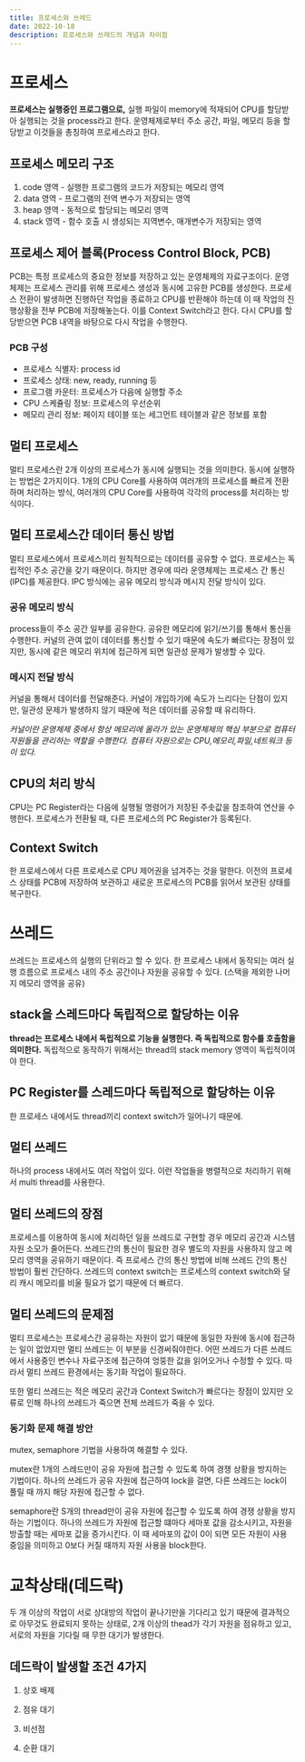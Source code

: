 ```yaml
---
title: 프로세스와 쓰레드
date: 2022-10-18
description: 프로세스와 쓰레드의 개념과 차이점
---
```


# 프로세스

**프로세스는 실행중인 프로그램으로,** 실행 파일이 memory에 적재되어 CPU를 할당받아 실행되는 것을 process라고 한다. 운영체제로부터 주소 공간, 파일, 메모리 등을 할당받고 이것들을 총칭하여 프로세스라고 한다.

## 프로세스 메모리 구조

1. code 영역 - 실행한 프로그램의 코드가 저장되는 메모리 영역
2. data 영역 - 프로그램의 전역 변수가 저장되는 영역
3. heap 영역 - 동적으로 할당되는 메모리 영역
4. stack 영역 - 함수 호출 시 생성되는 지역변수, 매개변수가 저장되는 영역

## 프로세스 제어 블록(Process Control Block, PCB)

PCB는 특정 프로세스의 중요한 정보를 저장하고 있는 운영체제의 자료구조이다. 운영체제는 프로세스 관리를 위해 프로세스 생성과 동시에 고유한 PCB를 생성한다. 프로세스 전환이 발생하면 진행하던 작업을 종료하고 CPU를 반환해야 하는데 이 때 작업의 진행상황을 전부 PCB에 저장해놓는다. 이를 Context Switch라고 한다. 다시 CPU를 할당받으면 PCB 내역을 바탕으로 다시 작업을 수행한다.

### PCB 구성

- 프로세스 식별자: process id
- 프로세스 상태: new, ready, running 등
- 프로그램 카운터: 프로세스가 다음에 실행할 주소
- CPU 스케쥴링 정보: 프로세스의 우선순위
- 메모리 관리 정보: 페이지 테이블 또는 세그먼트 테이블과 같은 정보를 포함

## 멀티 프로세스

멀티 프로세스란 2개 이상의 프로세스가 동시에 실행되는 것을 의미한다. 동시에 실행하는 방법은 2가지이다. 1개의 CPU Core를 사용하여 여러개의 프로세스를 빠르게 전환하며 처리하는 방식, 여러개의 CPU Core를 사용하여 각각의 process를 처리하는 방식이다.

## 멀티 프로세스간 데이터 통신 방법

멀티 프로세스에서 프로세스끼리 원칙적으로는 데이터를 공유할 수 없다. 프로세스는 독립적인 주소 공간을 갖기 때문이다. 하지만 경우에 따라 운영체제는 프로세스 간 통신(IPC)를 제공한다. IPC 방식에는 공유 메모리 방식과 메시지 전달 방식이 있다.

### 공유 메모리 방식

process들이 주소 공간 일부를 공유한다. 공유한 메모리에 읽기/쓰기를 통해서 통신을 수행한다. 커널의 관여 없이 데이터를 통신할 수 있기 때문에 속도가 빠르다는 장점이 있지만, 동시에 같은 메모리 위치에 접근하게 되면 일관성 문제가 발생할 수 있다.

### 메시지 전달 방식

커널을 통해서 데이터를 전달해준다. 커널이 개입하기에 속도가 느리다는 단점이 있지만, 일관성 문제가 발생하지 않기 때문에 적은 데이터를 공유할 때 유리하다.

_커널이란 운영체제 중에서 항상 메모리에 올라가 있는 운영체제의 핵심 부분으로 컴퓨터 자원들을 관리하는 역할을 수행한다. 컴퓨터 자원으로는 CPU,메모리,파일,네트워크 등이 있다._

## CPU의 처리 방식

CPU는 PC Register라는 다음에 실행될 명령어가 저장된 주솟값을 참조하여 연산을 수행한다. 프로세스가 전환될 때, 다른 프로세스의 PC Register가 등록된다.

## Context Switch

한 프로세스에서 다른 프로세스로 CPU 제어권을 넘겨주는 것을 말한다. 이전의 프로세스 상태를 PCB에 저장하여 보관하고 새로운 프로세스의 PCB를 읽어서 보관된 상태를 복구한다.

# 쓰레드

쓰레드는 프로세스의 실행의 단위라고 할 수 있다. 한 프로세스 내에서 동작되는 여러 실행 흐름으로 프로세스 내의 주소 공간이나 자원을 공유할 수 있다. (스택을 제외한 나머지 메모리 영역을 공유)

## stack을 스레드마다 독립적으로 할당하는 이유

**thread는 프로세스 내에서 독립적으로 기능을 실행한다. 즉 독립적으로 함수를 호출함을 의미한다.** 독립적으로 동작하기 위해서는 thread의 stack memory 영역이 독립적이여야 한다.

## PC Register를 스레드마다 독립적으로 할당하는 이유

한 프로세스 내에서도 thread끼리 context switch가 일어나기 때문에.

## 멀티 쓰레드

하나의 process 내에서도 여러 작업이 있다. 이런 작업들을 병렬적으로 처리하기 위해서 multi thread를 사용한다.

## 멀티 쓰레드의 장점

프로세스를 이용하여 동시에 처리하던 일을 쓰레드로 구현할 경우 메모리 공간과 시스템 자원 소모가 줄어든다. 쓰레드간의 통신이 필요한 경우 별도의 자원을 사용하지 않고 메모리 영역을 공유하기 때문이다. 즉 프로세스 간의 통신 방법에 비해 쓰레드 간의 통신 방법이 훨씬 간단하다. 쓰레드의 context switch는 프로세스의 context switch와 달리 캐시 메모리를 비울 필요가 없기 때문에 더 빠르다.

## 멀티 쓰레드의 문제점

멀티 프로세스는 프로세스간 공유하는 자원이 없기 때문에 동일한 자원에 동시에 접근하는 일이 없었지만 멀티 쓰레드는 이 부분을 신경써줘야한다. 어떤 쓰레드가 다른 쓰레드에서 사용중인 변수나 자료구조에 접근하여 엉뚱한 값을 읽어오거나 수정할 수 있다. 따라서 멀티 쓰레드 환경에서는 동기화 작업이 필요하다.

또한 멀티 쓰레드는 적은 메모리 공간과 Context Switch가 빠르다는 장점이 있지만 오류로 인해 하나의 쓰레드가 죽으면 전체 쓰레드가 죽을 수 있다.

### 동기화 문제 해결 방안

mutex, semaphore 기법을 사용하여 해결할 수 있다.

mutex란 1개의 스레드만이 공유 자원에 접근할 수 있도록 하여 경쟁 상황을 방지하는 기법이다. 하나의 쓰레드가 공유 자원에 접근하여 lock을 걸면, 다른 쓰레드는 lock이 풀릴 때 까지 해당 자원에 접근할 수 없다.

semaphore란 S개의 thread만이 공유 자원에 접근할 수 있도록 하여 경쟁 상황을 방지하는 기법이다. 하나의 쓰레드가 자원에 접근할 떄마다 세마포 값을 감소시키고, 자원을 방출할 때는 세마포 값을 증가시킨다. 이 때 세마포의 값이 0이 되면 모든 자원이 사용 중임을 의미하고 0보다 커질 때까지 자원 사용을 block한다.

# 교착상태(데드락)

두 개 이상의 작업이 서로 상대방의 작업이 끝나기만을 기다리고 있기 때문에 결과적으로 아무것도 완료되지 못하는 상태로, 2개 이상의 thead가 각기 자원을 점유하고 있고, 서로의 자원을 기다릴 때 무한 대기가 발생한다.

## 데드락이 발생할 조건 4가지

1. 상호 배제

2. 점유 대기
3. 비선점
4. 순환 대기
